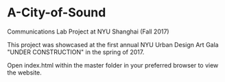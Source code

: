 # A-City-of-Sound
Communications Lab Project at NYU Shanghai (Fall 2017)

This project was showcased at the first annual NYU Urban Design Art Gala "UNDER CONSTRUCTION" in the spring of 2017.

Open index.html within the master folder in your preferred browser to view the website.
